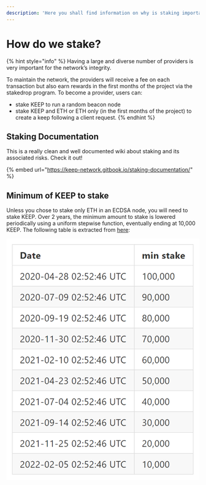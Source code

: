 ```yaml
---
description: 'Here you shall find information on why is staking important, and how to do it.'
---
```


# How do we stake?

{% hint style="info" %}
Having a large and diverse number of providers is very important for the network’s integrity. 

To maintain the network, the providers will receive a fee on each transaction but also earn rewards in the first months of the project via the stakedrop program. To become a provider, users can:

* stake KEEP to run a random beacon node
* stake KEEP and ETH or ETH only \(in the first months of the project\) to create a keep following a client request.
{% endhint %}

## Staking Documentation

This is a really clean and well documented wiki about staking and its associated risks. Check it out!

{% embed url="https://keep-network.gitbook.io/staking-documentation/" %}

## Minimum of KEEP to stake

Unless you chose to stake only ETH in an ECDSA node, you will need to stake KEEP.  Over 2 years, the minimum amount to stake is lowered periodically using a uniform stepwise function, eventually ending at 10,000 KEEP. The following table is extracted from [here](https://hackmd.io/OzIeyWcfTVO69zIF67XCkg):

![](../.gitbook/assets/image%20%2811%29.png)

